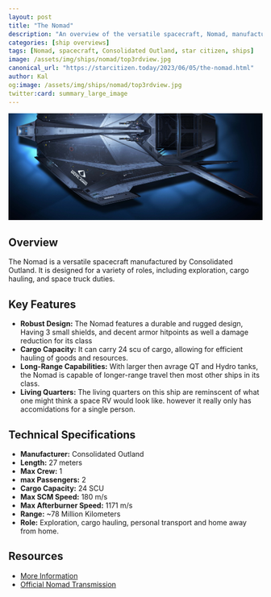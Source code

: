 ```yaml
---
layout: post
title: "The Nomad"
description: "An overview of the versatile spacecraft, Nomad, manufactured by Consolidated Outland. Learn about its features, technical specifications, and more."
categories: [ship overviews]
tags: [Nomad, spacecraft, Consolidated Outland, star citizen, ships]
image: /assets/img/ships/nomad/top3rdview.jpg
canonical_url: "https://starcitizen.today/2023/06/05/the-nomad.html"
author: Kal
og:image: /assets/img/ships/nomad/top3rdview.jpg
twitter:card: summary_large_image
---
```




![A top down view of the Nomad](/assets/img/ships/nomad/top3rdview.jpg)

## Overview
The Nomad is a versatile spacecraft manufactured by Consolidated Outland. It is designed for a variety of roles, including exploration, cargo hauling, and space truck duties.

## Key Features
- **Robust Design:** The Nomad features a durable and rugged design, Having 3 small shields, and decent armor hitpoints as well a damage reduction for its class
- **Cargo Capacity:** It can carry 24 scu of cargo, allowing for efficient hauling of goods and resources.
- **Long-Range Capabilities:** With larger then avrage QT and Hydro tanks, the Nomad is capable of longer-range travel then most other ships in its class.
- **Living Quarters:** The living quarters on this ship are reminscent of what one might think a space RV would look like.  however it really only has accomidations for a single person.


## Technical Specifications
- **Manufacturer:** Consolidated Outland
- **Length:** 27 meters
- **Max Crew:** 1
- **max Passengers:** 2
- **Cargo Capacity:** 24 SCU
- **Max SCM Speed:** 180 m/s
- **Max Afterburner Speed:** 1171 m/s
- **Range:** ~78 Million Kilometers 
- **Role:** Exploration, cargo hauling, personal transport and home away from home.

## Resources
- [More Information](https://starcitizen.tools/Nomad)
- [Official Nomad Transmission](https://robertsspaceindustries.com/comm-link/transmission/17880-Consolidated-Outland-Nomad)
